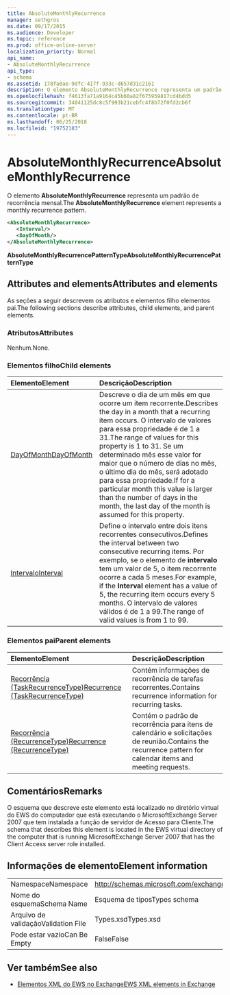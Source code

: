 ```yaml
---
title: AbsoluteMonthlyRecurrence
manager: sethgros
ms.date: 09/17/2015
ms.audience: Developer
ms.topic: reference
ms.prod: office-online-server
localization_priority: Normal
api_name:
- AbsoluteMonthlyRecurrence
api_type:
- schema
ms.assetid: 178fa0ae-9dfc-417f-933c-d657d31c2161
description: O elemento AbsoluteMonthlyRecurrence representa um padrão de recorrência mensal.
ms.openlocfilehash: f4613fa71a9164c45b60a82f675959817cd4bdd5
ms.sourcegitcommit: 34041125dc8c5f993b21cebfc4f8b72f0fd2cb6f
ms.translationtype: MT
ms.contentlocale: pt-BR
ms.lasthandoff: 06/25/2018
ms.locfileid: "19752183"
---
```

# <a name="absolutemonthlyrecurrence"></a><span data-ttu-id="f66f1-103">AbsoluteMonthlyRecurrence</span><span class="sxs-lookup"><span data-stu-id="f66f1-103">AbsoluteMonthlyRecurrence</span></span>

<span data-ttu-id="f66f1-104">O elemento **AbsoluteMonthlyRecurrence** representa um padrão de recorrência mensal.</span><span class="sxs-lookup"><span data-stu-id="f66f1-104">The **AbsoluteMonthlyRecurrence** element represents a monthly recurrence pattern.</span></span> 
  
```xml
<AbsoluteMonthlyRecurrence>
   <Interval/>
   <DayOfMonth/>
</AbsoluteMonthlyRecurrence>
```

 <span data-ttu-id="f66f1-105">**AbsoluteMonthlyRecurrencePatternType**</span><span class="sxs-lookup"><span data-stu-id="f66f1-105">**AbsoluteMonthlyRecurrencePatternType**</span></span>
## <a name="attributes-and-elements"></a><span data-ttu-id="f66f1-106">Attributes and elements</span><span class="sxs-lookup"><span data-stu-id="f66f1-106">Attributes and elements</span></span>

<span data-ttu-id="f66f1-107">As seções a seguir descrevem os atributos e elementos filho elementos pai.</span><span class="sxs-lookup"><span data-stu-id="f66f1-107">The following sections describe attributes, child elements, and parent elements.</span></span>
  
### <a name="attributes"></a><span data-ttu-id="f66f1-108">Atributos</span><span class="sxs-lookup"><span data-stu-id="f66f1-108">Attributes</span></span>

<span data-ttu-id="f66f1-109">Nenhum.</span><span class="sxs-lookup"><span data-stu-id="f66f1-109">None.</span></span>
  
### <a name="child-elements"></a><span data-ttu-id="f66f1-110">Elementos filho</span><span class="sxs-lookup"><span data-stu-id="f66f1-110">Child elements</span></span>

|<span data-ttu-id="f66f1-111">**Elemento**</span><span class="sxs-lookup"><span data-stu-id="f66f1-111">**Element**</span></span>|<span data-ttu-id="f66f1-112">**Descrição**</span><span class="sxs-lookup"><span data-stu-id="f66f1-112">**Description**</span></span>|
|:-----|:-----|
|[<span data-ttu-id="f66f1-113">DayOfMonth</span><span class="sxs-lookup"><span data-stu-id="f66f1-113">DayOfMonth</span></span>](dayofmonth.md) <br/> |<span data-ttu-id="f66f1-114">Descreve o dia de um mês em que ocorre um item recorrente.</span><span class="sxs-lookup"><span data-stu-id="f66f1-114">Describes the day in a month that a recurring item occurs.</span></span> <span data-ttu-id="f66f1-115">O intervalo de valores para essa propriedade é de 1 a 31.</span><span class="sxs-lookup"><span data-stu-id="f66f1-115">The range of values for this property is 1 to 31.</span></span> <span data-ttu-id="f66f1-116">Se um determinado mês esse valor for maior que o número de dias no mês, o último dia do mês, será adotado para essa propriedade.</span><span class="sxs-lookup"><span data-stu-id="f66f1-116">If for a particular month this value is larger than the number of days in the month, the last day of the month is assumed for this property.</span></span>  <br/> |
|[<span data-ttu-id="f66f1-117">Intervalo</span><span class="sxs-lookup"><span data-stu-id="f66f1-117">Interval</span></span>](interval.md) <br/> |<span data-ttu-id="f66f1-118">Define o intervalo entre dois itens recorrentes consecutivos.</span><span class="sxs-lookup"><span data-stu-id="f66f1-118">Defines the interval between two consecutive recurring items.</span></span> <span data-ttu-id="f66f1-119">Por exemplo, se o elemento de **intervalo** tem um valor de 5, o item recorrente ocorre a cada 5 meses.</span><span class="sxs-lookup"><span data-stu-id="f66f1-119">For example, if the **Interval** element has a value of 5, the recurring item occurs every 5 months.</span></span> <span data-ttu-id="f66f1-120">O intervalo de valores válidos é de 1 a 99.</span><span class="sxs-lookup"><span data-stu-id="f66f1-120">The range of valid values is from 1 to 99.</span></span>  <br/> |
   
### <a name="parent-elements"></a><span data-ttu-id="f66f1-121">Elementos pai</span><span class="sxs-lookup"><span data-stu-id="f66f1-121">Parent elements</span></span>

|<span data-ttu-id="f66f1-122">**Elemento**</span><span class="sxs-lookup"><span data-stu-id="f66f1-122">**Element**</span></span>|<span data-ttu-id="f66f1-123">**Descrição**</span><span class="sxs-lookup"><span data-stu-id="f66f1-123">**Description**</span></span>|
|:-----|:-----|
|[<span data-ttu-id="f66f1-124">Recorrência (TaskRecurrenceType)</span><span class="sxs-lookup"><span data-stu-id="f66f1-124">Recurrence (TaskRecurrenceType)</span></span>](recurrence-taskrecurrencetype.md) <br/> |<span data-ttu-id="f66f1-125">Contém informações de recorrência de tarefas recorrentes.</span><span class="sxs-lookup"><span data-stu-id="f66f1-125">Contains recurrence information for recurring tasks.</span></span>  <br/> |
|[<span data-ttu-id="f66f1-126">Recorrência (RecurrenceType)</span><span class="sxs-lookup"><span data-stu-id="f66f1-126">Recurrence (RecurrenceType)</span></span>](recurrence-recurrencetype.md) <br/> |<span data-ttu-id="f66f1-127">Contém o padrão de recorrência para itens de calendário e solicitações de reunião.</span><span class="sxs-lookup"><span data-stu-id="f66f1-127">Contains the recurrence pattern for calendar items and meeting requests.</span></span>  <br/> |
   
## <a name="remarks"></a><span data-ttu-id="f66f1-128">Comentários</span><span class="sxs-lookup"><span data-stu-id="f66f1-128">Remarks</span></span>

<span data-ttu-id="f66f1-129">O esquema que descreve este elemento está localizado no diretório virtual do EWS do computador que está executando o MicrosoftExchange Server 2007 que tem instalada a função de servidor de Acesso para Cliente.</span><span class="sxs-lookup"><span data-stu-id="f66f1-129">The schema that describes this element is located in the EWS virtual directory of the computer that is running MicrosoftExchange Server 2007 that has the Client Access server role installed.</span></span>
  
## <a name="element-information"></a><span data-ttu-id="f66f1-130">Informações de elemento</span><span class="sxs-lookup"><span data-stu-id="f66f1-130">Element information</span></span>

|||
|:-----|:-----|
|<span data-ttu-id="f66f1-131">Namespace</span><span class="sxs-lookup"><span data-stu-id="f66f1-131">Namespace</span></span>  <br/> |http://schemas.microsoft.com/exchange/services/2006/types  <br/> |
|<span data-ttu-id="f66f1-132">Nome do esquema</span><span class="sxs-lookup"><span data-stu-id="f66f1-132">Schema Name</span></span>  <br/> |<span data-ttu-id="f66f1-133">Esquema de tipos</span><span class="sxs-lookup"><span data-stu-id="f66f1-133">Types schema</span></span>  <br/> |
|<span data-ttu-id="f66f1-134">Arquivo de validação</span><span class="sxs-lookup"><span data-stu-id="f66f1-134">Validation File</span></span>  <br/> |<span data-ttu-id="f66f1-135">Types.xsd</span><span class="sxs-lookup"><span data-stu-id="f66f1-135">Types.xsd</span></span>  <br/> |
|<span data-ttu-id="f66f1-136">Pode estar vazio</span><span class="sxs-lookup"><span data-stu-id="f66f1-136">Can Be Empty</span></span>  <br/> |<span data-ttu-id="f66f1-137">False</span><span class="sxs-lookup"><span data-stu-id="f66f1-137">False</span></span>  <br/> |
   
## <a name="see-also"></a><span data-ttu-id="f66f1-138">Ver também</span><span class="sxs-lookup"><span data-stu-id="f66f1-138">See also</span></span>

- [<span data-ttu-id="f66f1-139">Elementos XML do EWS no Exchange</span><span class="sxs-lookup"><span data-stu-id="f66f1-139">EWS XML elements in Exchange</span></span>](ews-xml-elements-in-exchange.md)

